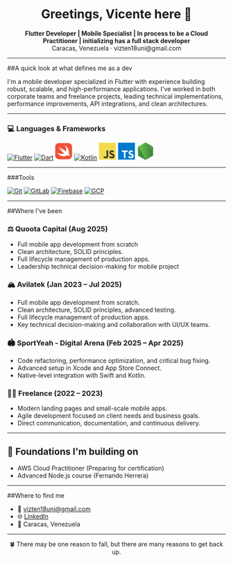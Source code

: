 <h1 align="center">Greetings, Vicente here 👋</h1>

<p align="center">
  <strong>Flutter Developer | Mobile Specialist | In process to be a Cloud Practitioner | initializing has a full stack developer</strong><br/>
  Caracas, Venezuela · vizten18uni@gmail.com
</p>

---

##A quick look at what defines me as a dev

I'm a mobile developer specialized in Flutter with experience building robust, scalable, and high-performance applications. I've worked in both corporate teams and freelance projects, leading technical implementations, performance improvements, API integrations, and clean architectures.

---

### 💻 Languages & Frameworks

<p align="left">
  <a href="https://flutter.dev" target="_blank"><img src="https://www.vectorlogo.zone/logos/flutterio/flutterio-icon.svg" alt="Flutter" width="40" height="40"/></a>
  <a href="https://dart.dev" target="_blank"><img src="https://www.vectorlogo.zone/logos/dartlang/dartlang-icon.svg" alt="Dart" width="40" height="40"/></a>
  <a href="https://developer.apple.com/swift/" target="_blank"><img src="https://raw.githubusercontent.com/devicons/devicon/master/icons/swift/swift-original.svg" alt="Swift" width="40" height="40"/></a>
  <a href="https://kotlinlang.org" target="_blank"><img src="https://www.vectorlogo.zone/logos/kotlinlang/kotlinlang-icon.svg" alt="Kotlin" width="40" height="40"/></a>
  <a href="https://developer.mozilla.org/en-US/docs/Web/JavaScript" target="_blank"><img src="https://raw.githubusercontent.com/devicons/devicon/master/icons/javascript/javascript-original.svg" alt="JavaScript" width="40" height="40"/></a>
  <a href="https://www.typescriptlang.org/" target="_blank"><img src="https://raw.githubusercontent.com/devicons/devicon/master/icons/typescript/typescript-original.svg" alt="TypeScript" width="40" height="40"/></a>
  <a href="https://nodejs.org/" target="_blank"><img src="https://raw.githubusercontent.com/devicons/devicon/master/icons/nodejs/nodejs-original.svg" alt="Node.js" width="40" height="40"/></a>
</p>

---

###Tools

<p align="left">
  <a href="https://git-scm.com/" target="_blank"><img src="https://www.vectorlogo.zone/logos/git-scm/git-scm-icon.svg" alt="Git" width="40" height="40"/></a>
  <a href="https://about.gitlab.com/" target="_blank"><img src="https://www.vectorlogo.zone/logos/gitlab/gitlab-icon.svg" alt="GitLab" width="40" height="40"/></a>
  <a href="https://firebase.google.com/" target="_blank"><img src="https://www.vectorlogo.zone/logos/firebase/firebase-icon.svg" alt="Firebase" width="40" height="40"/></a>
  <a href="https://cloud.google.com/" target="_blank"><img src="https://www.vectorlogo.zone/logos/google_cloud/google_cloud-icon.svg" alt="GCP" width="40" height="40"/></a>
</p>

---

##Where I've been
### ⚖️ **Quoota Capital** (Aug 2025)
- Full mobile app development from scratch
- Clean architecture, SOLID principles.
- Full lifecycle management of production apps.
- Leadership technical decision-making for mobile project

### 🏔️ **Avilatek** (Jan 2023 – Jul 2025)
- Full mobile app development from scratch.
- Clean architecture, SOLID principles, advanced testing.
- Full lifecycle management of production apps.
- Key technical decision-making and collaboration with UI/UX teams.

### 🏟️ **SportYeah - Digital Arena** (Feb 2025 – Apr 2025)
- Code refactoring, performance optimization, and critical bug fixing.
- Advanced setup in Xcode and App Store Connect.
- Native-level integration with Swift and Kotlin.

### 🧑‍💻 **Freelance** (2022 – 2023)
- Modern landing pages and small-scale mobile apps.
- Agile development focused on client needs and business goals.
- Direct communication, documentation, and continuous delivery.

---

## 🌱 Foundations I'm building on

- AWS Cloud Practitioner (Preparing for certification)
- Advanced Node.js course (Fernando Herrera)

---

##Where to find me

- 📧 vizten18uni@gmail.com  
- 🌐 [LinkedIn](https://www.linkedin.com/in/vicente-herrera-371175234)  
- 📍 Caracas, Venezuela

---

<p align="center">
🍀 There may be one reason to fall, but there are many reasons to get back up.
</p>
